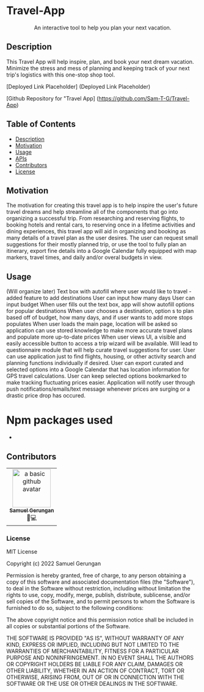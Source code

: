 # Travel-App
 
<p align="center">
      An interactive tool to help you plan your next vacation.
</p>

## Description

This Travel App will help inspire, plan, and book your next dream vacation. Minimize the stress and mess of planning and keeping track of your next trip's logistics with this one-stop shop tool.

[Deployed Link Placeholder] (Deployed Link Placeholder)

[Github Repository for "Travel App] (https://github.com/Sam-T-G/Travel-App)

## Table of Contents

- [Description](#description)
- [Motivation](#motivation)
- [Usage](#usage)
- [APIs](#apis)
- [Contributors](#contributors)
- [License](#license)



## Motivation

The motivation for creating this travel app is to help inspire the user's future travel dreams and help streamline all of the components that go into organizing a successful trip. From researching and reserving flights, to booking hotels and rental cars, to reserving once in a lifetime activities and dining experiences, this travel app will aid in organizing and booking as many details of a travel plan as the user desires. The user can request small suggestions for their mostly planned trip, or use the tool to fully plan an itinerary, export fine details into a Google Calendar fully equipped with map markers, travel times, and daily and/or overal budgets in view.

## Usage

(Will organize later)
Text box with autofill where user would like to travel - added feature to add destinations
User can input how many days
User can input budget
When user fills out the text box, app will show autofill options for popular destinations
When user chooses a destination, option s to plan based off of budget, how many days, and if user wants to add more stops populates
When user loads the main page, location will be asked so application can use stored knowledge to make more accurate travel plans and populate more up-to-date prices
When user views UI, a visible and easily accessible button to access a trip wizard will be available. Will lead to questionnaire module that will help curate travel suggestions for user.
User can use application just to find flights, housing, or other activity search and planning functions individually if desired.
User can export curated and selected options into a Google Calendar that has location information for GPS travel calculations.
User can keep selected options bookmarked to make tracking fluctuating prices easier. Application will notify user through push notifications/emails/text message whenever prices are surging or a drastic price drop has occured.

# Npm packages used

- 

### 


## Contributors

<table>
  <tr>
    <td align="center"><a href="https://github.com/Sam-T-G"><img src="https://avatars.githubusercontent.com/u/110798400?v=4" width="100px;" alt="a basic github avatar"/><br /><sub><b>Samuel Gerungan</b></sub></a><br/> <a>💬</a><a >💻</a></td>
  </tr>
</table>

### License

MIT License

Copyright (c) 2022 Samuel Gerungan

Permission is hereby granted, free of charge, to any person obtaining a copy of this software and associated documentation files (the "Software"), to deal in the Software without restriction, including without limitation the rights to use, copy, modify, merge, publish, distribute, sublicense, and/or sell copies of the Software, and to permit persons to whom the Software is furnished to do so, subject to the following conditions:

The above copyright notice and this permission notice shall be included in all copies or substantial portions of the Software.

THE SOFTWARE IS PROVIDED "AS IS", WITHOUT WARRANTY OF ANY KIND, EXPRESS OR IMPLIED, INCLUDING BUT NOT LIMITED TO THE WARRANTIES OF MERCHANTABILITY, FITNESS FOR A PARTICULAR PURPOSE AND NONINFRINGEMENT. IN NO EVENT SHALL THE AUTHORS OR COPYRIGHT HOLDERS BE LIABLE FOR ANY CLAIM, DAMAGES OR OTHER LIABILITY, WHETHER IN AN ACTION OF CONTRACT, TORT OR OTHERWISE, ARISING FROM, OUT OF OR IN CONNECTION WITH THE SOFTWARE OR THE USE OR OTHER DEALINGS IN THE SOFTWARE.
